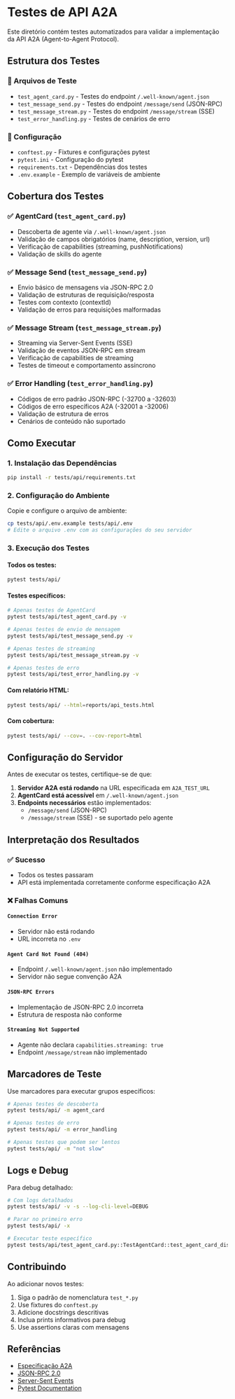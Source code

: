 # Testes de API A2A

Este diretório contém testes automatizados para validar a implementação da API A2A (Agent-to-Agent Protocol).

## Estrutura dos Testes

### 📁 Arquivos de Teste

- `test_agent_card.py` - Testes do endpoint `/.well-known/agent.json`
- `test_message_send.py` - Testes do endpoint `/message/send` (JSON-RPC)
- `test_message_stream.py` - Testes do endpoint `/message/stream` (SSE)
- `test_error_handling.py` - Testes de cenários de erro

### 📁 Configuração

- `conftest.py` - Fixtures e configurações pytest
- `pytest.ini` - Configuração do pytest
- `requirements.txt` - Dependências dos testes
- `.env.example` - Exemplo de variáveis de ambiente

## Cobertura dos Testes

### ✅ AgentCard (`test_agent_card.py`)
- Descoberta de agente via `/.well-known/agent.json`
- Validação de campos obrigatórios (name, description, version, url)
- Verificação de capabilities (streaming, pushNotifications)
- Validação de skills do agente

### ✅ Message Send (`test_message_send.py`)
- Envio básico de mensagens via JSON-RPC 2.0
- Validação de estruturas de requisição/resposta
- Testes com contexto (contextId)
- Validação de erros para requisições malformadas

### ✅ Message Stream (`test_message_stream.py`)
- Streaming via Server-Sent Events (SSE)
- Validação de eventos JSON-RPC em stream
- Verificação de capabilities de streaming
- Testes de timeout e comportamento assíncrono

### ✅ Error Handling (`test_error_handling.py`)
- Códigos de erro padrão JSON-RPC (-32700 a -32603)
- Códigos de erro específicos A2A (-32001 a -32006)
- Validação de estrutura de erros
- Cenários de conteúdo não suportado

## Como Executar

### 1. Instalação das Dependências

```bash
pip install -r tests/api/requirements.txt
```

### 2. Configuração do Ambiente

Copie e configure o arquivo de ambiente:

```bash
cp tests/api/.env.example tests/api/.env
# Edite o arquivo .env com as configurações do seu servidor
```

### 3. Execução dos Testes

#### Todos os testes:
```bash
pytest tests/api/
```

#### Testes específicos:
```bash
# Apenas testes de AgentCard
pytest tests/api/test_agent_card.py -v

# Apenas testes de envio de mensagem
pytest tests/api/test_message_send.py -v

# Apenas testes de streaming
pytest tests/api/test_message_stream.py -v

# Apenas testes de erro
pytest tests/api/test_error_handling.py -v
```

#### Com relatório HTML:
```bash
pytest tests/api/ --html=reports/api_tests.html
```

#### Com cobertura:
```bash
pytest tests/api/ --cov=. --cov-report=html
```

## Configuração do Servidor

Antes de executar os testes, certifique-se de que:

1. **Servidor A2A está rodando** na URL especificada em `A2A_TEST_URL`
2. **AgentCard está acessível** em `/.well-known/agent.json`
3. **Endpoints necessários** estão implementados:
   - `/message/send` (JSON-RPC)
   - `/message/stream` (SSE) - se suportado pelo agente

## Interpretação dos Resultados

### ✅ Sucesso
- Todos os testes passaram
- API está implementada corretamente conforme especificação A2A

### ❌ Falhas Comuns

#### `Connection Error`
- Servidor não está rodando
- URL incorreta no `.env`

#### `Agent Card Not Found (404)`
- Endpoint `/.well-known/agent.json` não implementado
- Servidor não segue convenção A2A

#### `JSON-RPC Errors`
- Implementação de JSON-RPC 2.0 incorreta
- Estrutura de resposta não conforme

#### `Streaming Not Supported`
- Agente não declara `capabilities.streaming: true`
- Endpoint `/message/stream` não implementado

## Marcadores de Teste

Use marcadores para executar grupos específicos:

```bash
# Apenas testes de descoberta
pytest tests/api/ -m agent_card

# Apenas testes de erro
pytest tests/api/ -m error_handling

# Apenas testes que podem ser lentos
pytest tests/api/ -m "not slow"
```

## Logs e Debug

Para debug detalhado:

```bash
# Com logs detalhados
pytest tests/api/ -v -s --log-cli-level=DEBUG

# Parar no primeiro erro
pytest tests/api/ -x

# Executar teste específico
pytest tests/api/test_agent_card.py::TestAgentCard::test_agent_card_discovery -v
```

## Contribuindo

Ao adicionar novos testes:

1. Siga o padrão de nomenclatura `test_*.py`
2. Use fixtures do `conftest.py`
3. Adicione docstrings descritivas
4. Inclua prints informativos para debug
5. Use assertions claras com mensagens

## Referências

- [Especificação A2A](https://github.com/google/a2a)
- [JSON-RPC 2.0](https://www.jsonrpc.org/specification)
- [Server-Sent Events](https://developer.mozilla.org/docs/Web/API/Server-sent_events)
- [Pytest Documentation](https://docs.pytest.org/)